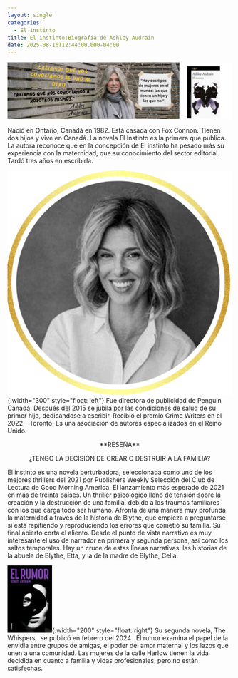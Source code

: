 ```yaml
---
layout: single
categories:
  - El instinto
title: El instinto:Biografía de Ashley Audrain
date: 2025-08-16T12:44:00.000-04:00
---
```

![](/assets/img/banner-el-instinto.png)

Nació en Ontario, Canadá en 1982. Está casada con Fox Connon. Tienen dos hijos y vive en Canadá. La novela El Instinto es la primera que publica. La autora reconoce que en la concepción de El instinto ha pesado más su experiencia con la maternidad, que su
conocimiento del sector editorial. Tardó tres años en escribirla.

![](/assets/img/la-escritora.png){:width="300" style="float: left"} Fue directora de publicidad
de Penguin Canadá. Después del 2015 se jubila por las condiciones de salud de
su primer hijo, dedicándose a escribir. Recibió el premio Crime Writers en el
2022 – Toronto. Es una asociación de autores especializados en el Reino Unido.

<center>**RESEÑA**</center>

<p style="color: red;"><center>¿TENGO LA DECISIÓN DE CREAR O DESTRUIR A LA FAMILIA?</center></p>






El
instinto es una novela perturbadora, seleccionada como uno de los mejores
thrillers del 2021 por Publishers Weekly Selección del Club de Lectura de Good
Morning America. El lanzamiento más esperado de 2021 en más de treinta países.
Un thriller psicológico lleno de tensión sobre la creación y la destrucción de
una familia, debido a los traumas familiares con los que carga todo ser humano.
Afronta de una manera muy profunda la maternidad a través de la historia de
Blythe, que empieza a preguntarse si está repitiendo y reproduciendo los
errores que cometió su familia. Su final abierto corta el aliento. Desde el
punto de vista narrativo es muy interesante el uso de narrador en primera y
segunda persona, así como los saltos temporales. Hay un cruce de estas líneas
narrativas: las historias de la abuela de Blythe, Etta, y la de la madre de
Blythe, Celia.

![](/assets/img/el-rumor.jpg){:width="200" style="float: right"} Su segunda
novela, The Whispers,  se publicó en
febrero del 2024.  El rumor examina el
papel de la envidia entre grupos de amigas, el poder del amor maternal y los
lazos que unen a una comunidad. Las mujeres de la calle Harlow tienen la vida
decidida en cuanto a familia y vidas profesionales, pero no están satisfechas.
